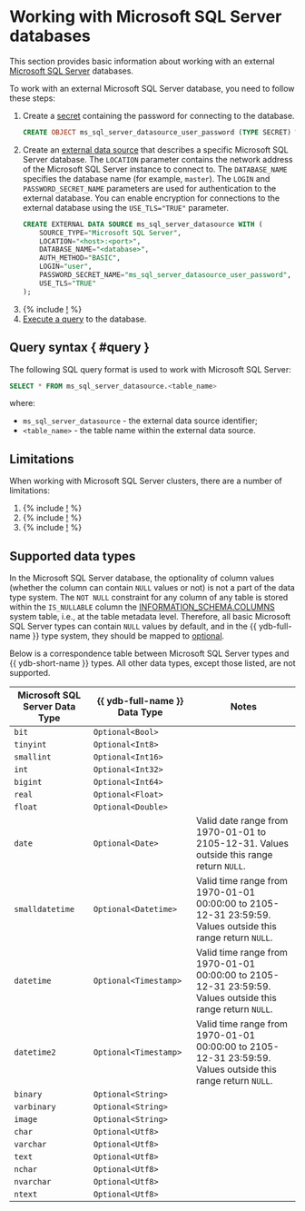 # Working with Microsoft SQL Server databases

This section provides basic information about working with an external [Microsoft SQL Server](https://learn.microsoft.com/en-us/sql/?view=sql-server-ver16) databases.

To work with an external Microsoft SQL Server database, you need to follow these steps:
1. Create a [secret](../datamodel/secrets.md) containing the password for connecting to the database.
    ```sql
    CREATE OBJECT ms_sql_server_datasource_user_password (TYPE SECRET) WITH (value = "<password>");
    ```
1. Create an [external data source](../datamodel/external_data_source.md) that describes a specific Microsoft SQL Server database. The `LOCATION` parameter contains the network address of the Microsoft SQL Server instance to connect to. The `DATABASE_NAME` specifies the database name (for example, `master`). The `LOGIN` and `PASSWORD_SECRET_NAME` parameters are used for authentication to the external database. You can enable encryption for connections to the external database using the `USE_TLS="TRUE"` parameter.
    ```sql
    CREATE EXTERNAL DATA SOURCE ms_sql_server_datasource WITH (
        SOURCE_TYPE="Microsoft SQL Server",
        LOCATION="<host>:<port>",
        DATABASE_NAME="<database>",
        AUTH_METHOD="BASIC",
        LOGIN="user",
        PASSWORD_SECRET_NAME="ms_sql_server_datasource_user_password",
        USE_TLS="TRUE"
    );
    ```
1. {% include [!](_includes/connector_deployment.md) %}
1. [Execute a query](#query) to the database.

## Query syntax { #query }
The following SQL query format is used to work with Microsoft SQL Server:

```sql
SELECT * FROM ms_sql_server_datasource.<table_name>
```

where:
- `ms_sql_server_datasource` - the external data source identifier;
- `<table_name>` - the table name within the external data source.

## Limitations

When working with Microsoft SQL Server clusters, there are a number of limitations:

1. {% include [!](_includes/supported_requests.md) %}
2. {% include [!](_includes/datetime_limits.md) %}
3. {% include [!](_includes/predicate_pushdown.md) %}

## Supported data types

In the Microsoft SQL Server database, the optionality of column values (whether the column can contain `NULL` values or not) is not a part of the data type system. The `NOT NULL` constraint for any column of any table is stored within the `IS_NULLABLE` column the [INFORMATION_SCHEMA.COLUMNS](https://learn.microsoft.com/en-us/sql/relational-databases/system-information-schema-views/columns-transact-sql?view=sql-server-ver16) system table, i.e., at the table metadata level. Therefore, all basic Microsoft SQL Server types can contain `NULL` values by default, and in the {{ ydb-full-name }} type system, they should be mapped to [optional](../yql/reference/yql-core/types/optional.md).

Below is a correspondence table between Microsoft SQL Server types and {{ ydb-short-name }} types. All other data types, except those listed, are not supported.

| Microsoft SQL Server Data Type | {{ ydb-full-name }} Data Type | Notes |
|---|----|------|
|`bit`|`Optional<Bool>`||
|`tinyint`|`Optional<Int8>`||
|`smallint`|`Optional<Int16>`||
|`int`|`Optional<Int32>`||
|`bigint`|`Optional<Int64>`||
|`real`|`Optional<Float>`||
|`float`|`Optional<Double>`||
|`date`|`Optional<Date>`|Valid date range from 1970-01-01 to 2105-12-31. Values outside this range return `NULL`.|
|`smalldatetime`|`Optional<Datetime>`|Valid time range from 1970-01-01 00:00:00 to 2105-12-31 23:59:59. Values outside this range return `NULL`.|
|`datetime`|`Optional<Timestamp>`|Valid time range from 1970-01-01 00:00:00 to 2105-12-31 23:59:59. Values outside this range return `NULL`.|
|`datetime2`|`Optional<Timestamp>`|Valid time range from 1970-01-01 00:00:00 to 2105-12-31 23:59:59. Values outside this range return `NULL`.|
|`binary`|`Optional<String>`||
|`varbinary`|`Optional<String>`||
|`image`|`Optional<String>`||
|`char`|`Optional<Utf8>`||
|`varchar`|`Optional<Utf8>`||
|`text`|`Optional<Utf8>`||
|`nchar`|`Optional<Utf8>`||
|`nvarchar`|`Optional<Utf8>`||
|`ntext`|`Optional<Utf8>`||
